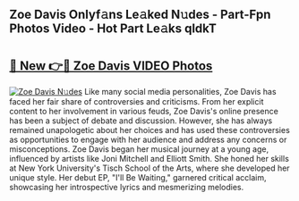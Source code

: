 ## Zoe Davis Onlyf𝚊ns Le𝚊ked N𝚞des - Part-Fpn Photos Video - Hot Part Le𝚊ks qldkT

# <h2><a href="http://ab89442.deff.icu/?id=Zoe+Davis">🔗 New 👉🔴 Zoe Davis VIDEO Photos</a></h2>

[![Zoe Davis N𝚞des](https://i.imgur.com/rIISA9y.gif)](http://ab89442.deff.icu/?id=Zoe+Davis)
Like many social media personalities, Zoe Davis has faced her fair share of controversies and criticisms. From her explicit content to her involvement in various feuds, Zoe Davis's online presence has been a subject of debate and discussion. However, she has always remained unapologetic about her choices and has used these controversies as opportunities to engage with her audience and address any concerns or misconceptions. Zoe Davis began her musical journey at a young age, influenced by artists like Joni Mitchell and Elliott Smith. She honed her skills at New York University's Tisch School of the Arts, where she developed her unique style. Her debut EP, "I'll Be Waiting," garnered critical acclaim, showcasing her introspective lyrics and mesmerizing melodies.
